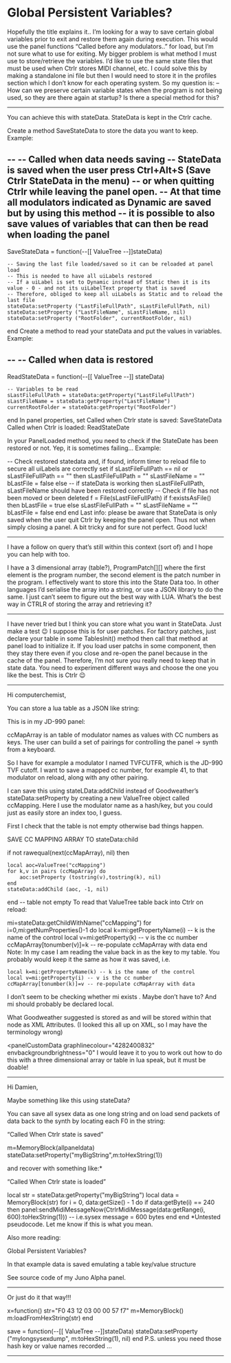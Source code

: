# Global Persistent Variables?


Hopefully the title explains it.. I’m looking for a way to save certain global variables prior to exit and restore them again during execution.
This would use the panel functions “Called before any modulators..” for load, but I’m not sure what to use for exiting.
My bigger problem is what method I must use to store/retrieve the variables. I’d like to use the same state files that must be used when Ctrlr stores MIDI channel, etc.
I could solve this by making a standalone ini file but then I would need to store it in the profiles section which I don’t know for each operating system.
So my question is:
– How can we preserve certain variable states when the program is not being used, so they are there again at startup? Is there a special method for this?

<hr/>

You can achieve this with stateData. StateData is kept in the Ctrlr cache.

Create a method SaveStateData to store the data you want to keep. Example:

--
-- Called when data needs saving
-- StateData is saved when the user press Ctrl+Alt+S (Save Ctrlr StateData in the menu)
-- or when quitting Ctrlr while leaving the panel open.
-- At that time all modulators indicated as Dynamic are saved but by using this method 
-- it is possible to also save values of variables that can then be read when loading the panel
--
SaveStateData = function(--[[ ValueTree --]]stateData)

	-- Saving the last file loaded/saved so it can be reloaded at panel load
	-- This is needed to have all uiLabels restored
	-- If a uiLabel is set to Dynamic instead of Static then it is its value - 0 - and not its uiLabelText property that is saved
	-- Therefore, obliged to keep all uiLabels as Static and to reload the last file
	stateData:setProperty ("LastFileFullPath", sLastFileFullPath, nil)
	stateData:setProperty ("LastFileName", sLastFileName, nil)
	stateData:setProperty ("RootFolder", currentRootFolder, nil)

end
Create a method to read your stateData and put the values in variables. Example:

--
-- Called when data is restored
--
ReadStateData = function(--[[ ValueTree --]] stateData)

	-- Variables to be read
	sLastFileFullPath = stateData:getProperty("LastFileFullPath")
	sLastFileName = stateData:getProperty("LastFileName")
	currentRootFolder = stateData:getProperty("RootFolder")

end
In panel properties, set
Called when Ctrlr state is saved: SaveStateData
Called when Ctrlr is loaded: ReadStateDate

In your PanelLoaded method, you need to check if the StateDate has been restored or not. Yep, it is sometimes failing… Example:

-- Check restored statedata and, if found, inform timer to reload file to secure all uiLabels are correctly set
if sLastFileFullPath == nil or sLastFileFullPath == "" then
	sLastFileFullPath = ""
	sLastFileName = ""
	bLastFile = false
else
	-- if stateData is working then sLastFileFullPath, sLastFileName should have been restored correctly
	-- Check if file has not been moved or been deleted
	f = File(sLastFileFullPath)
	if f:existsAsFile() then
		bLastFile = true
	else
		sLastFileFullPath = ""
		sLastFileName = ""
		bLastFile = false
	end
end
Last info: please be aware that StateData is only saved when the user quit Ctrlr by keeping the panel open. Thus not when simply closing a panel. A bit tricky and for sure not perfect.
Good luck!


<hr/>

I have a follow on query that’s still within this context (sort of) and I hope you can help with too.

I have a 3 dimensional array (table?), ProgramPatch[][] where the first element is the program number, the second element is the patch number in the program. I effectively want to store this into the State Data too.
In other languages I’d serialise the array into a string, or use a JSON library to do the same. I just can’t seem to figure out the best way with LUA. What’s the best way in CTRLR of storing the array and retrieving it?

<hr/>

I have never tried but I think you can store what you want in StateData.
Just make a test 😉
I suppose this is for user patches. For factory patches, just declare your table in some TablesInit() method then call that method at panel load to initialize it.
If you load user patchs in some component, then they stay there even if you close and re-open the panel because in the cache of the panel.
Therefore, I’m not sure you really need to keep that in state data.
You need to experiment different ways and choose the one you like the best. This is Ctrlr 😉

<hr/>


Hi computerchemist,

You can store a lua table as a JSON like string:

This is in my JD-990 panel:

ccMapArray is an table of modulator names as values with CC numbers as keys. The user can build a set of pairings for controlling the panel -> synth from a keyboard.

So I have for example a modulator I named TVFCUTFR, which is the JD-990 TVF cutoff. I want to save a mapped cc number, for example 41, to that modulator on reload, along with any other pairing.

I can save this using stateLData:addChild instead of Goodweather’s stateData:setProperty by creating a new ValueTree object called ccMapping. Here I use the modulator name as a hash/key, but you could just as easily store an index too, I guess.

First I check that the table is not empty otherwise bad things happen.


SAVE CC MAPPING ARRAY TO stateData:child

if not rawequal(next(ccMapArray), nil) then
	
	local aoc=ValueTree("ccMapping")
	for k,v in pairs (ccMapArray) do
		aoc:setProperty (tostring(v),tostring(k), nil) 
	end
	stateData:addChild (aoc, -1, nil)
	
end -- table not empty
To read that ValueTree table back into Ctrlr on reload:


mi=stateData:getChildWithName("ccMapping")
for i=0,mi:getNumProperties()-1 do
	local k=mi:getPropertyName(i) -- k is the name of the control
	local v=mi:getProperty(k) -- v is the cc number
	ccMapArray[tonumber(v)]=k -- re-populate ccMapArray with data
end
Note: In my case I am reading the value back in as the key to my table. You probably would keep it the same as how it was saved, i.e.


	local k=mi:getPropertyName(k) -- k is the name of the control
	local v=mi:getProperty(i) -- v is the cc number
	ccMapArray[tonumber(k)]=v -- re-populate ccMapArray with data
I don’t seem to be checking whether mi exists . Maybe don’t have to? And mi should probably be declared local.

What Goodweather suggested is stored as <panelCustomData></panelCustomData> and <ccmapping /> will be stored within that node as XML Attributes. (I looked this all up on XML, so I may have the terminology wrong)


<panelCustomData graphlinecolour="4282400832" envbackgroundbrightness="0" <ccMapping WGBENDSW="0" WGPICHRN="10" TVFCUTFR="41"/></panelCustomData></panel>
I would leave it to you to work out how to do this with a three dimensional array or table in lua speak, but it must be doable!

<hr/>

Hi Damien,

Maybe something like this using stateData?

You can save all sysex data as one long string and on load send packets of data back to the synth by locating each F0 in the string:

“Called When Ctrlr state is saved”

m=MemoryBlock(allpaneldata)
stateData:setProperty("myBigString",m:toHexString(1))

and recover with something like:*

“Called When Ctrlr state is loaded”


local str = stateData:getProperty("myBigString")
local data = MemoryBlock(str)
for i = 0, data:getSize() - 1 do
    if data:getByte(i) == 240 then
        panel:sendMidiMessageNow(CtrlrMidiMessage(data:getRange(i, 600):toHexString(1)))
    -- i.e.sysex message = 600 bytes
    end
end
*Untested pseudocode. Let me know if this is what you mean.

Also more reading:

Global Persistent Variables?



In that example data is saved emulating a table key/value structure

See source code of my Juno Alpha panel.

<hr/>

Or just do it that way!!!


x=function()
str="F0 43 12 03 00 00 57 f7" 
m=MemoryBlock()
m:loadFromHexString(str)
end

save = function(--[[ ValueTree --]]stateData)
stateData:setProperty ("mylongsysexdump", m:toHexString(1), nil)
end
P.S. unless you need those hash key or value names recorded …


<hr/>

